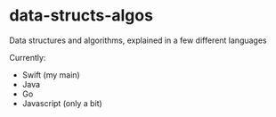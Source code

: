 # data-structs-algos
Data structures and algorithms, explained in a few different languages

Currently:
* Swift (my main)
* Java
* Go
* Javascript (only a bit)
